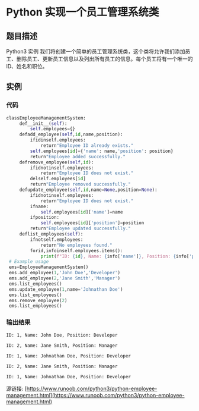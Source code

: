 # Python 实现一个员工管理系统类

## 题目描述
Python3 实例
我们将创建一个简单的员工管理系统类，这个类将允许我们添加员工、删除员工、更新员工信息以及列出所有员工的信息。每个员工将有一个唯一的ID、姓名和职位。

## 实例
### 代码
```python
classEmployeeManagementSystem:
     def__init__(self):
         self.employees={}
     defadd_employee(self,id,name,position):
         ifidinself.employees:
             return"Employee ID already exists."
         self.employees[id]={'name': name,'position': position}
         return"Employee added successfully."
     defremove_employee(self,id):
         ifidnotinself.employees:
             return"Employee ID does not exist."
         delself.employees[id]
         return"Employee removed successfully."
     defupdate_employee(self,id,name=None,position=None):
         ifidnotinself.employees:
             return"Employee ID does not exist."
         ifname:
             self.employees[id]['name']=name
         ifposition:
             self.employees[id]['position']=position
         return"Employee updated successfully."
     deflist_employees(self):
         ifnotself.employees:
             return"No employees found."
         forid,infoinself.employees.items():
             print(f"ID: {id}, Name: {info['name']}, Position: {info['position']}")
 # Example usage
 ems=EmployeeManagementSystem()
 ems.add_employee(1,'John Doe','Developer')
 ems.add_employee(2,'Jane Smith','Manager')
 ems.list_employees()
 ems.update_employee(1,name='Johnathan Doe')
 ems.list_employees()
 ems.remove_employee(2)
 ems.list_employees()
```
### 输出结果
```
ID: 1, Name: John Doe, Position: Developer
ID: 2, Name: Jane Smith, Position: Manager
ID: 1, Name: Johnathan Doe, Position: Developer
ID: 2, Name: Jane Smith, Position: Manager
ID: 1, Name: Johnathan Doe, Position: Developer
```
源链接: [https://www.runoob.com/python3/python-employee-management.html](https://www.runoob.com/python3/python-employee-management.html)